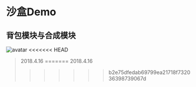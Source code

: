 # 沙盒Demo
## 背包模块与合成模块
![avatar](https://ws1.sinaimg.cn/large/bcd41526ly1fqewu3l392g20yc0g8n55.jpg)
<<<<<<< HEAD
> 2018.4.16
=======
> 2018.4.16
>>>>>>> b2e75dfedab69799ea21718f732036398739067d
